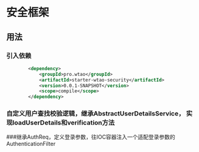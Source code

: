 # 安全框架
## 用法
### 引入依赖
```xml
        <dependency>
            <groupId>pro.wtao</groupId>
            <artifactId>starter-wtao-security</artifactId>
            <version>0.0.1-SNAPSHOT</version>
            <scope>compile</scope>
        </dependency>
```
### 自定义用户查找校验逻辑，继承AbstractUserDetailsService， 实现loadUserDetails和verification方法

###继承AuthReq，定义登录参数，往IOC容器注入一个适配登录参数的AuthenticationFilter
